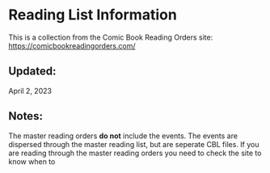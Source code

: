 # Reading List Information
This is a collection from the Comic Book Reading Orders site:
https://comicbookreadingorders.com/

## Updated:
April 2, 2023

## Notes:
The master reading orders **do not** include the events. The events are dispersed through the master reading list, but are seperate CBL files. If you are reading through the master reading orders you need to check the site to know when to 